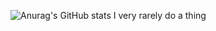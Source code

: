 ![Anurag's GitHub stats](https://github-readme-stats.vercel.app/api?username=Skillz808&show_icons=true&theme=dark)
I very rarely do a thing


